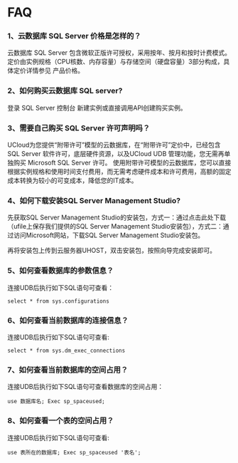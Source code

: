 # FAQ

### 1、云数据库 SQL Server 价格是怎样的？

云数据库 SQL Server 包含微软正版许可授权，采用按年、按月和按时计费模式。
定价由实例规格（CPU核数、内存容量）与存储空间（硬盘容量）3部分构成，具体定价详情参见 产品价格。

### 2、如何购买云数据库 SQL server?

登录 SQL Server 控制台 新建实例或直接调用API创建购买实例。

### 3、需要自己购买 SQL Server 许可声明吗？

UCloud为您提供“附带许可”模型的云数据库，在“附带许可”定价中，已经包含 SQL Server 软件许可，底层硬件资源，以及UCloud UDB 管理功能，您无需再单独购买 Microsoft SQL Server 许可。
使用附带许可模型的云数据库，您可以直接根据实例规格和使用时间支付费用，而无需考虑硬件成本和许可费用，高额的固定成本转换为较小的可变成本，降低您的IT成本。

### 4、如何下载安装SQL Server Management Studio?

先获取SQL Server Management Studio的安装包，方式一：通过点击此处下载（ufile上保存我们提供的SQL Server Management Studio安装包），方式二：通过访问Microsoft网站，下载SQL Server Management Studio安装包。

再将安装包上传到云服务器UHOST，双击安装包，按照向导完成安装即可。


### 5、如何查看数据库的参数信息？ 

连接UDB后执行如下SQL语句可查看：

`select * from sys.configurations`

### 6、如何查看当前数据库的连接信息？ 

连接UDB后执行如下SQL语句可查看:

`select * from sys.dm_exec_connections`

### 7、如何查看当前数据库的空间占用？ 

连接UDB后执行如下SQL语句可查看数据库的空间占用：

`use 数据库名; Exec sp_spaceused;`

### 8、如何查看一个表的空间占用？ 

连接UDB后执行如下SQL语句可查看:

`use 表所在的数据库; Exec sp_spaceused '表名';`

